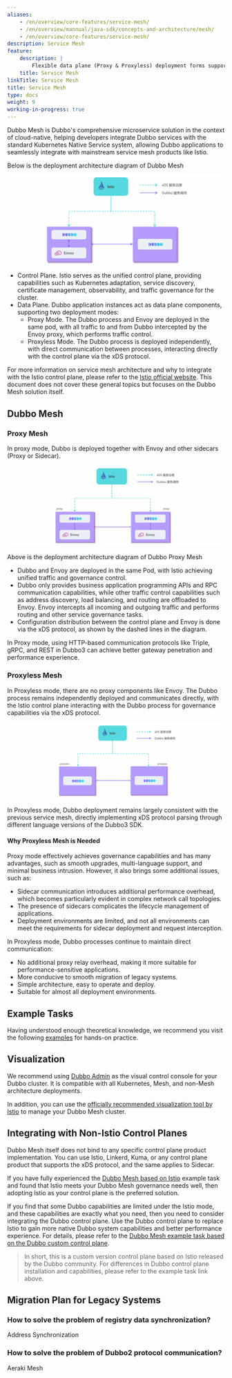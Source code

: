 ```yaml
---
aliases:
    - /en/overview/core-features/service-mesh/
    - /en/overview/mannual/java-sdk/concepts-and-architecture/mesh/
    - /en/overview/core-features/service-mesh/
description: Service Mesh
feature:
    description: |
        Flexible data plane (Proxy & Proxyless) deployment forms support, seamlessly integrating with the Istio control plane governance system.
    title: Service Mesh
linkTitle: Service Mesh
title: Service Mesh
type: docs
weight: 9
working-in-progress: true
---
```




Dubbo Mesh is Dubbo's comprehensive microservice solution in the context of cloud-native, helping developers integrate Dubbo services with the standard Kubernetes Native Service system, allowing Dubbo applications to seamlessly integrate with mainstream service mesh products like Istio.

Below is the deployment architecture diagram of Dubbo Mesh

![Dubbo-Mesh](/imgs/v3/mesh/mix-mesh.png)

* Control Plane. Istio serves as the unified control plane, providing capabilities such as Kubernetes adaptation, service discovery, certificate management, observability, and traffic governance for the cluster.
* Data Plane. Dubbo application instances act as data plane components, supporting two deployment modes:
    * Proxy Mode. The Dubbo process and Envoy are deployed in the same pod, with all traffic to and from Dubbo intercepted by the Envoy proxy, which performs traffic control.
    * Proxyless Mode. The Dubbo process is deployed independently, with direct communication between processes, interacting directly with the control plane via the xDS protocol.

For more information on service mesh architecture and why to integrate with the Istio control plane, please refer to the [Istio official website](https://istio.io/). This document does not cover these general topics but focuses on the Dubbo Mesh solution itself.

## Dubbo Mesh

### Proxy Mesh
In proxy mode, Dubbo is deployed together with Envoy and other sidecars (Proxy or Sidecar).

![dubbo-sidecar](/imgs/v3/mesh/dubbo-proxy.png)

Above is the deployment architecture diagram of Dubbo Proxy Mesh
* Dubbo and Envoy are deployed in the same Pod, with Istio achieving unified traffic and governance control.
* Dubbo only provides business application programming APIs and RPC communication capabilities, while other traffic control capabilities such as address discovery, load balancing, and routing are offloaded to Envoy. Envoy intercepts all incoming and outgoing traffic and performs routing and other service governance tasks.
* Configuration distribution between the control plane and Envoy is done via the xDS protocol, as shown by the dashed lines in the diagram.

In Proxy mode, using HTTP-based communication protocols like Triple, gRPC, and REST in Dubbo3 can achieve better gateway penetration and performance experience.

### Proxyless Mesh
In Proxyless mode, there are no proxy components like Envoy. The Dubbo process remains independently deployed and communicates directly, with the Istio control plane interacting with the Dubbo process for governance capabilities via the xDS protocol.

![dubbo-proxyless](/imgs/v3/mesh/dubbo-proxyless.png)

In Proxyless mode, Dubbo deployment remains largely consistent with the previous service mesh, directly implementing xDS protocol parsing through different language versions of the Dubbo3 SDK.

#### Why Proxyless Mesh is Needed

Proxy mode effectively achieves governance capabilities and has many advantages, such as smooth upgrades, multi-language support, and minimal business intrusion. However, it also brings some additional issues, such as:
* Sidecar communication introduces additional performance overhead, which becomes particularly evident in complex network call topologies.
* The presence of sidecars complicates the lifecycle management of applications.
* Deployment environments are limited, and not all environments can meet the requirements for sidecar deployment and request interception.

In Proxyless mode, Dubbo processes continue to maintain direct communication:
* No additional proxy relay overhead, making it more suitable for performance-sensitive applications.
* More conducive to smooth migration of legacy systems.
* Simple architecture, easy to operate and deploy.
* Suitable for almost all deployment environments.

## Example Tasks
Having understood enough theoretical knowledge, we recommend you visit the following [examples](../../tasks/mesh) for hands-on practice.

## Visualization
We recommend using [Dubbo Admin](../../tasks/deploy) as the visual control console for your Dubbo cluster. It is compatible with all Kubernetes, Mesh, and non-Mesh architecture deployments.


In addition, you can use the [officially recommended visualization tool by Istio](https://istio.io/latest/docs/tasks/observability/kiali/) to manage your Dubbo Mesh cluster.

## Integrating with Non-Istio Control Planes
Dubbo Mesh itself does not bind to any specific control plane product implementation. You can use Istio, Linkerd, Kuma, or any control plane product that supports the xDS protocol, and the same applies to Sidecar.

If you have fully experienced the [Dubbo Mesh based on Istio](/) example task and found that Istio meets your Dubbo Mesh governance needs well, then adopting Istio as your control plane is the preferred solution.

If you find that some Dubbo capabilities are limited under the Istio mode, and these capabilities are exactly what you need, then you need to consider integrating the Dubbo control plane. Use the Dubbo control plane to replace Istio to gain more native Dubbo system capabilities and better performance experience. For details, please refer to the [Dubbo Mesh example task based on the Dubbo custom control plane](/).

> In short, this is a custom version control plane based on Istio released by the Dubbo community. For differences in Dubbo control plane installation and capabilities, please refer to the example task link above.

## Migration Plan for Legacy Systems
### How to solve the problem of registry data synchronization?
Address Synchronization

### How to solve the problem of Dubbo2 protocol communication?

Aeraki Mesh
